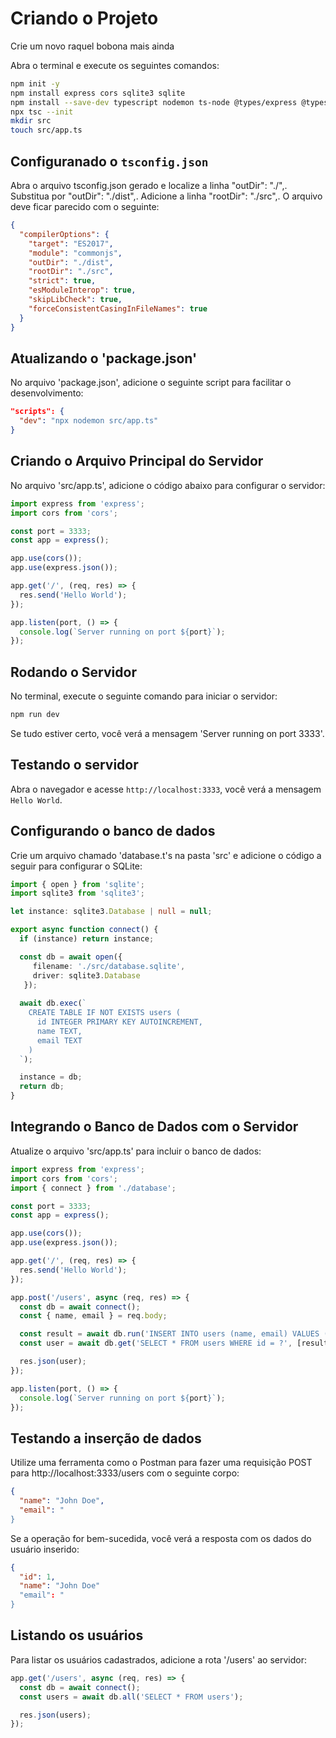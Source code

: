 # Criando o Projeto

Crie um novo raquel bobona mais ainda

Abra o terminal e execute os seguintes comandos:


```bash
npm init -y
npm install express cors sqlite3 sqlite
npm install --save-dev typescript nodemon ts-node @types/express @types/cors
npx tsc --init
mkdir src
touch src/app.ts
```

## Configuranado o `tsconfig.json`

Abra o arquivo tsconfig.json gerado e localize a linha "outDir": "./",.
Substitua por "outDir": "./dist",.
Adicione a linha "rootDir": "./src",.
O arquivo deve ficar parecido com o seguinte:

```json
{
  "compilerOptions": {
    "target": "ES2017",
    "module": "commonjs",
    "outDir": "./dist",
    "rootDir": "./src",
    "strict": true,
    "esModuleInterop": true,
    "skipLibCheck": true,
    "forceConsistentCasingInFileNames": true
  }
}
```

## Atualizando o 'package.json'

No arquivo 'package.json', adicione o seguinte script para facilitar o desenvolvimento:

```json
"scripts": {
  "dev": "npx nodemon src/app.ts"
}
```

## Criando o Arquivo Principal do Servidor

No arquivo 'src/app.ts', adicione o código abaixo para configurar o servidor:

```typescript
import express from 'express';
import cors from 'cors';

const port = 3333;
const app = express();

app.use(cors());
app.use(express.json());

app.get('/', (req, res) => {
  res.send('Hello World');
});

app.listen(port, () => {
  console.log(`Server running on port ${port}`);
});
```

## Rodando o Servidor

No terminal, execute o seguinte comando para iniciar o servidor:

```bash
npm run dev
```

Se tudo estiver certo, você verá a mensagem 'Server running on port 3333'.

## Testando o servidor

Abra o navegador e acesse `http://localhost:3333`, você verá a mensagem `Hello World`.

## Configurando o banco de dados

Crie um arquivo chamado 'database.t's na pasta 'src' e adicione o código a seguir para configurar o SQLite:

```typescript
import { open } from 'sqlite';
import sqlite3 from 'sqlite3';

let instance: sqlite3.Database | null = null;

export async function connect() {
  if (instance) return instance;

  const db = await open({
     filename: './src/database.sqlite',
     driver: sqlite3.Database
   });
  
  await db.exec(`
    CREATE TABLE IF NOT EXISTS users (
      id INTEGER PRIMARY KEY AUTOINCREMENT,
      name TEXT,
      email TEXT
    )
  `);

  instance = db;
  return db;
}
```

## Integrando o Banco de Dados com o Servidor

Atualize o arquivo 'src/app.ts' para incluir o banco de dados:

```typescript
import express from 'express';
import cors from 'cors';
import { connect } from './database';

const port = 3333;
const app = express();

app.use(cors());
app.use(express.json());

app.get('/', (req, res) => {
  res.send('Hello World');
});

app.post('/users', async (req, res) => {
  const db = await connect();
  const { name, email } = req.body;

  const result = await db.run('INSERT INTO users (name, email) VALUES (?, ?)', [name, email]);
  const user = await db.get('SELECT * FROM users WHERE id = ?', [result.lastID]);

  res.json(user);
});

app.listen(port, () => {
  console.log(`Server running on port ${port}`);
});
```

## Testando a inserção de dados

Utilize uma ferramenta como o Postman para fazer uma requisição POST para http://localhost:3333/users com o seguinte corpo:

```json
{
  "name": "John Doe",
  "email": "
}
```

Se a operação for bem-sucedida, você verá a resposta com os dados do usuário inserido:

```json
{
  "id": 1,
  "name": "John Doe"
  "email": "
}
```

## Listando os usuários

Para listar os usuários cadastrados, adicione a rota '/users' ao servidor:

```typescript
app.get('/users', async (req, res) => {
  const db = await connect();
  const users = await db.all('SELECT * FROM users');

  res.json(users);
});
```

